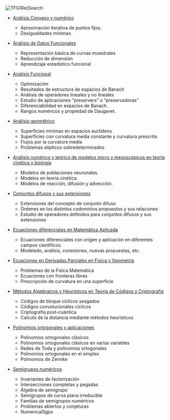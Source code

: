 ![TFG(Re)Search](assets/img/logo-tri-simple.svg)

- [Análisis Convexo y numérico](mapli/convexo.md)
    -  Aproximación iterativa de puntos fijos.
    -  Desigualdades minimax.

- [Análisis de Datos Funcionales](estad/DatosFuncionales.md)
    - Representación básica de curvas muestrales
    - Reducción de dimensión
    - Aprendizaje estadístico funcional

- [Análisis Funcional](analisis/AnalisisFuncional.md)
    - Optimización
    - Resultados de estructura de espacios de Banach
    - Análisis de operadores lineales y no lineales
    - Estudio de aplicaciones “preservers” o “preservadoras”
    - Diferenciabilidad en espacios de Banach.
    - Rangos numéricos y propiedad de Daugavet.

- [Análisis geométrico](geom/analisisgeometrico.md)
    - Superficies mínimas en espacios euclídeos
    - Superficies con curvatura media constante y curvatura prescrita
    - Flujos por la curvatura media
    - Problemas elípticos sobredeterminados

- [Análisis numérico y teórico de modelos micro y mesoscópicos en teoría cinética y biología](mapli/numerico.md)
    - Modelos de poblaciones neuronales.
    -  Modelos en teoría cinética.
    - Modelos de reacción, difusión y advección.

- [Conjuntos difusos y sus extensiones](https://github.com/tfg-re-search/lineas/blob/main/algebra/difusos.md)
    - Extensiones del concepto de conjunto difuso
    - Órdenes en los distintos codominios propuestos y sus relaciones
    - Estudio de operadores definidos para conjuntos difusos y sus extensiones

- [Ecuaciones diferenciales en Matemática Aplicada](mapli/EcuacionesDiferenciales.md)
    - Ecuaciones diferenciales con origen y aplicación en diferentes campos científicos. 
    - Modelado, análisis, conexiones, nuevas propuestas, etc.
    
 - [Ecuaciones en Derivadas Parciales en Física y Geometría](analisis/EDPAnalisis.md)
    -  Problemas de la Física Matemática
    -  Ecuaciones con fronteras libres
    -  Prescripción de curvatura en una superficie
  
  - [Métodos Algebraicos y Heurísticos en Teoría de Códigos y Criptografía](algebra/algheu.md)
    - Códigos de bloque cíclicos sesgados
    - Códigos convolucionales cíclicos
    - Criptografía post-cuántica
    - Calculo de la distancia mediante métodos heurísticos
   
- [Polinomios ortogonales y aplicaciones](mapli/polinomios-ort.md)
    - Polinomios ortogonales clásicos
    - Polinomios ortogonales clásicos en varias variables
    - Redes de Toda y polinomios ortogonales
    - Polinomios ortogonales en el simplex
    - Polinomios de Zernike

- [Semigrupos numéricos](algebra/semigrupos.md)
    - Invariantes de factorización
    - Intersecciones completas y pegadas
    - Álgebra de semigrupo
    - Semigrupos de curva plana irreducible
    - Familias de semigrupos numéricos
    - Problemas abiertos y conjeturas
    - NumericalSgps
